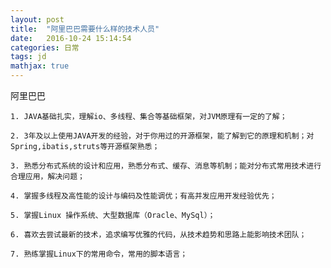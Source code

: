 ```yaml
---
layout: post
title:  "阿里巴巴需要什么样的技术人员"
date:   2016-10-24 15:14:54
categories: 日常
tags: jd
mathjax: true
---
```


阿里巴巴

    1. JAVA基础扎实，理解io、多线程、集合等基础框架，对JVM原理有一定的了解；
    
    2. 3年及以上使用JAVA开发的经验，对于你用过的开源框架，能了解到它的原理和机制；对Spring,ibatis,struts等开源框架熟悉；
    
    3. 熟悉分布式系统的设计和应用，熟悉分布式、缓存、消息等机制；能对分布式常用技术进行合理应用，解决问题；
    
    4. 掌握多线程及高性能的设计与编码及性能调优；有高并发应用开发经验优先；
    
    5. 掌握Linux 操作系统、大型数据库（Oracle、MySql）；
    
    6. 喜欢去尝试最新的技术，追求编写优雅的代码，从技术趋势和思路上能影响技术团队；
    
    7. 熟练掌握Linux下的常用命令，常用的脚本语言；

